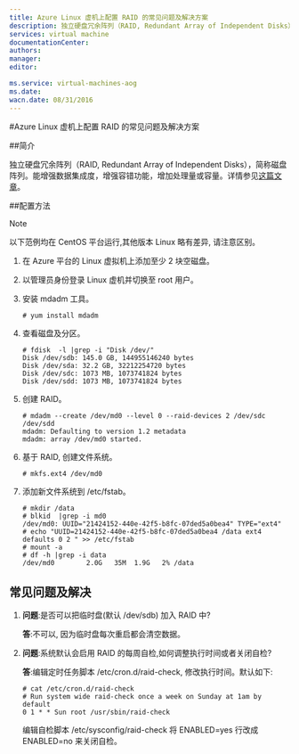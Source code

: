 ```yaml
---
title: Azure Linux 虚机上配置 RAID 的常见问题及解决方案
description: 独立硬盘冗余阵列（RAID, Redundant Array of Independent Disks），简称磁盘阵列。能增强数据集成度，增强容错功能，增加处理量或容量。
services: virtual machine
documentationCenter: 
authors: 
manager: 
editor: 

ms.service: virtual-machines-aog
ms.date: 
wacn.date: 08/31/2016
---
```


#Azure Linux 虚机上配置 RAID 的常见问题及解决方案

##简介

独立硬盘冗余阵列（RAID, Redundant Array of Independent Disks），简称磁盘阵列。能增强数据集成度，增强容错功能，增加处理量或容量。详情参见[这篇文章](https://zh.wikipedia.org/zh-cn/RAID)。

##配置方法

>[!NOTE]
> 以下范例均在 CentOS 平台运行,其他版本 Linux 略有差异, 请注意区别。

1. 在 Azure 平台的 Linux 虚拟机上添加至少 2 块空磁盘。
2. 以管理员身份登录 Linux 虚机并切换至 root 用户。
3. 安装 mdadm 工具。

    ```
    # yum install mdadm
    ```

4. 查看磁盘及分区。

    ```
    # fdisk  -l |grep -i "Disk /dev/"
    Disk /dev/sdb: 145.0 GB, 144955146240 bytes
    Disk /dev/sda: 32.2 GB, 32212254720 bytes
    Disk /dev/sdc: 1073 MB, 1073741824 bytes
    Disk /dev/sdd: 1073 MB, 1073741824 bytes
    ```

5. 创建 RAID。

    ```
    # mdadm --create /dev/md0 --level 0 --raid-devices 2 /dev/sdc /dev/sdd
    mdadm: Defaulting to version 1.2 metadata
    mdadm: array /dev/md0 started.
    ```

6. 基于 RAID, 创建文件系统。

    ```
    # mkfs.ext4 /dev/md0
    ```

7. 添加新文件系统到 /etc/fstab。

    ```
    # mkdir /data
    # blkid  |grep -i md0
    /dev/md0: UUID="21424152-440e-42f5-b8fc-07ded5a0bea4" TYPE="ext4"
    # echo "UUID=21424152-440e-42f5-b8fc-07ded5a0bea4 /data ext4 defaults 0 2 " >> /etc/fstab
    # mount -a
    # df -h |grep -i data
    /dev/md0        2.0G   35M  1.9G   2% /data
    ```

## 常见问题及解决

1. **问题**:是否可以把临时盘(默认 /dev/sdb) 加入 RAID 中?

    **答**:不可以, 因为临时盘每次重启都会清空数据。

2. **问题**:系统默认会启用 RAID 的每周自检,如何调整执行时间或者关闭自检?

    **答**:编辑定时任务脚本 /etc/cron.d/raid-check, 修改执行时间。默认如下:

    ```
    # cat /etc/cron.d/raid-check
    # Run system wide raid-check once a week on Sunday at 1am by default
    0 1 * * Sun root /usr/sbin/raid-check
    ```

    编辑自检脚本 /etc/sysconfig/raid-check 将 ENABLED=yes 行改成 ENABLED=no 来关闭自检。
